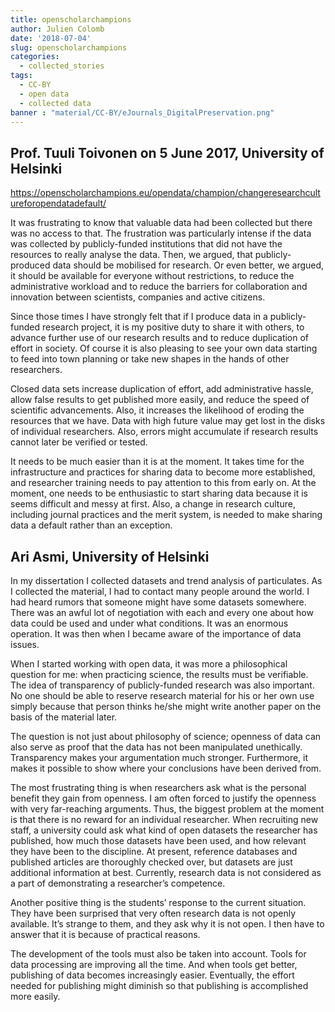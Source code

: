 ```yaml
---
title: openscholarchampions
author: Julien Colomb
date: '2018-07-04'
slug: openscholarchampions
categories:
  - collected_stories
tags:
  - CC-BY
  - open data
  - collected data
banner : "material/CC-BY/eJournals_DigitalPreservation.png"  
---
```


## Prof. Tuuli Toivonen on 5 June 2017, University of Helsinki
https://openscholarchampions.eu/opendata/champion/changeresearchcultureforopendatadefault/

It was frustrating to know that valuable data had been collected but there was no access to that. The frustration was particularly intense if the data was collected by publicly-funded institutions that did not have the resources to really analyse the data. Then, we argued, that publicly-produced data should be mobilised for research. Or even better, we argued, it should be available for everyone without restrictions, to reduce the administrative workload and to reduce the barriers for collaboration and innovation between scientists, companies and active citizens.

Since those times I have strongly felt that if I produce data in a publicly-funded research project, it is my positive duty to share it with others, to advance further use of our research results and to reduce duplication of effort in society. Of course it is also pleasing to see your own data starting to feed into town planning or take new shapes in the hands of other researchers.

Closed data sets increase duplication of effort, add administrative hassle, allow false results to get published more easily, and reduce the speed of scientific advancements. Also, it increases the likelihood of eroding the resources that we have. Data with high future value may get lost in the disks of individual researchers. Also, errors might accumulate if research results cannot later be verified or tested.

It needs to be much easier than it is at the moment. It takes time for the infrastructure and practices for sharing data to become more established, and researcher training needs to pay attention to this from early on. At the moment, one needs to be enthusiastic to start sharing data because it is seems difficult and messy at first. Also, a change in research culture, including journal practices and the merit system, is needed to make sharing data a default rather than an exception.

## Ari Asmi, University of Helsinki 

In my dissertation I collected datasets and trend analysis of particulates. As I collected the material, I had to contact many people around the world. I had heard rumors that someone might have some datasets somewhere. There was an awful lot of negotiation with each and every one about how data could be used and under what conditions. It was an enormous operation. It was then when I became aware of the importance of data issues.

When I started working with open data, it was more a philosophical question for me: when practicing science, the results must be verifiable. The idea of transparency of publicly-funded research was also important. No one should be able to reserve research material for his or her own use simply because that person thinks he/she might write another paper on the basis of the material later.

The question is not just about philosophy of science; openness of data can also serve as proof that the data has not been manipulated unethically. Transparency makes your argumentation much stronger. Furthermore, it makes it possible to show where your conclusions have been derived from.

The most frustrating thing is when researchers ask what is the personal benefit they gain from openness. I am often forced to justify the openness with very far-reaching arguments. Thus, the biggest problem at the moment is that there is no reward for an individual researcher. When recruiting new staff, a university could ask what kind of open datasets the researcher has published, how much those datasets have been used, and how relevant they have been to the discipline. At present, reference databases and published articles are thoroughly checked over, but datasets are just additional information at best. Currently, research data is not considered as a part of demonstrating a researcher’s competence.

Another positive thing is the students’ response to the current situation. They have been surprised that very often research data is not openly available. It’s strange to them, and they ask why it is not open. I then have to answer that it is because of practical reasons.

The development of the tools must also be taken into account. Tools for data processing are improving all the time. And when tools get better, publishing of data becomes increasingly easier. Eventually, the effort needed for publishing might diminish so that publishing is accomplished more easily.